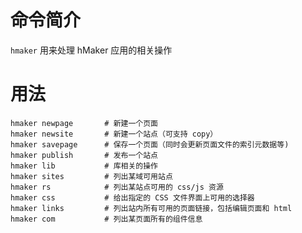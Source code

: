 命令简介
======= 

`hmaker` 用来处理 hMaker 应用的相关操作
    

用法
=======

```
hmaker newpage       # 新建一个页面
hmaker newsite       # 新建一个站点（可支持 copy）
hmaker savepage      # 保存一个页面（同时会更新页面文件的索引元数据等)
hmaker publish       # 发布一个站点
hmaker lib           # 库相关的操作
hmaker sites         # 列出某域可用站点
hmaker rs            # 列出某站点可用的 css/js 资源
hmaker css           # 给出指定的 CSS 文件界面上可用的选择器
hmaker links         # 列出站内所有可用的页面链接，包括编辑页面和 html
hmaker com           # 列出某页面所有的组件信息
```
